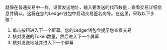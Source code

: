 就像在普通交易中一样，设置发送地址，输入要发送的代币数量，查看交易详细信息并确认。这将在您的Ledger钱包中启动交易签名向导。在这里，采取以下步骤：

 1. 单击按钮进入下一个屏幕。您的Ledger钱包会提示您查看交易
 2. 核对发送的Token数量，然后进入下一个屏幕
 3. 核对发送地址并进入下一个屏幕